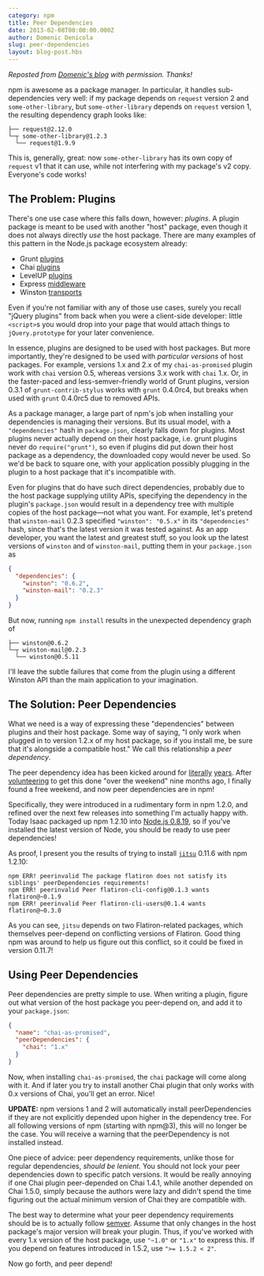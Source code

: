 ```yaml
---
category: npm
title: Peer Dependencies
date: 2013-02-08T00:00:00.000Z
author: Domenic Denicola
slug: peer-dependencies
layout: blog-post.hbs
---
```


_Reposted from [Domenic's blog](http://domenic.me/2013/02/08/peer-dependencies/) with permission. Thanks!_

npm is awesome as a package manager. In particular, it handles sub-dependencies very well: if my package depends on
`request` version 2 and `some-other-library`, but `some-other-library` depends on `request` version 1, the resulting
dependency graph looks like:

```
├── request@2.12.0
└─┬ some-other-library@1.2.3
  └── request@1.9.9
```

This is, generally, great: now `some-other-library` has its own copy of `request` v1 that it can use, while not
interfering with my package's v2 copy. Everyone's code works!

## The Problem: Plugins

There's one use case where this falls down, however: *plugins*. A plugin package is meant to be used with another "host"
package, even though it does not always directly *use* the host package. There are many examples of this pattern in the
Node.js package ecosystem already:

* Grunt [plugins](http://gruntjs.com/#plugins-all)
* Chai [plugins](http://chaijs.com/plugins)
* LevelUP [plugins](https://github.com/rvagg/node-levelup/wiki/Modules)
* Express [middleware](http://expressjs.com/api.html#middleware)
* Winston [transports](https://github.com/flatiron/winston/blob/master/docs/transports.md)

Even if you're not familiar with any of those use cases, surely you recall "jQuery plugins" from back when you were a
client-side developer: little `<script>`s you would drop into your page that would attach things to `jQuery.prototype`
for your later convenience.

In essence, plugins are designed to be used with host packages. But more importantly, they're designed to be used with
*particular versions* of host packages. For example, versions 1.x and 2.x of my `chai-as-promised` plugin work with
`chai` version 0.5, whereas versions 3.x work with `chai` 1.x. Or, in the faster-paced and less-semver–friendly world of
Grunt plugins, version 0.3.1 of `grunt-contrib-stylus` works with `grunt` 0.4.0rc4, but breaks when used with `grunt`
0.4.0rc5 due to removed APIs.

As a package manager, a large part of npm's job when installing your dependencies is managing their versions. But its
usual model, with a `"dependencies"` hash in `package.json`, clearly falls down for plugins. Most plugins never actually
depend on their host package, i.e. grunt plugins never do `require("grunt")`, so even if plugins did put down their host
package as a dependency, the downloaded copy would never be used. So we'd be back to square one, with your application
possibly plugging in the plugin to a host package that it's incompatible with.

Even for plugins that do have such direct dependencies, probably due to the host package supplying utility APIs,
specifying the dependency in the plugin's `package.json` would result in a dependency tree with multiple copies of the
host package—not what you want. For example, let's pretend that `winston-mail` 0.2.3 specified `"winston": "0.5.x"` in
its `"dependencies"` hash, since that's the latest version it was tested against. As an app developer, you want the
latest and greatest stuff, so you look up the latest versions of `winston` and of `winston-mail`, putting them in your
`package.json` as

```json
{
  "dependencies": {
    "winston": "0.6.2",
    "winston-mail": "0.2.3"
  }
}
```

But now, running `npm install` results in the unexpected dependency graph of

```
├── winston@0.6.2
└─┬ winston-mail@0.2.3
  └── winston@0.5.11
```

I'll leave the subtle failures that come from the plugin using a different Winston API than the main application to
your imagination.

## The Solution: Peer Dependencies

What we need is a way of expressing these "dependencies" between plugins and their host package. Some way of saying, "I
only work when plugged in to version 1.2.x of my host package, so if you install me, be sure that it's alongside a
compatible host." We call this relationship a *peer dependency*.

The peer dependency idea has been kicked around for [literally](https://github.com/isaacs/npm/issues/930)
[years](https://github.com/isaacs/npm/issues/1400). After
[volunteering](https://github.com/isaacs/npm/issues/1400#issuecomment-5932027) to get this done "over the weekend" nine
months ago, I finally found a free weekend, and now peer dependencies are in npm!

Specifically, they were introduced in a rudimentary form in npm 1.2.0, and refined over the next few releases into
something I'm actually happy with. Today Isaac packaged up npm 1.2.10 into
[Node.js 0.8.19](http://blog.nodejs.org/2013/02/06/node-v0-8-19-stable/), so if you've installed the latest version of
Node, you should be ready to use peer dependencies!

As proof, I present you the results of trying to install [`jitsu`](https://www.npmjs.com/package/jitsu) 0.11.6 with npm
1.2.10:

```
npm ERR! peerinvalid The package flatiron does not satisfy its siblings' peerDependencies requirements!
npm ERR! peerinvalid Peer flatiron-cli-config@0.1.3 wants flatiron@~0.1.9
npm ERR! peerinvalid Peer flatiron-cli-users@0.1.4 wants flatiron@~0.3.0
```

As you can see, `jitsu` depends on two Flatiron-related packages, which themselves peer-depend on conflicting versions
of Flatiron. Good thing npm was around to help us figure out this conflict, so it could be fixed in version 0.11.7!

## Using Peer Dependencies

Peer dependencies are pretty simple to use. When writing a plugin, figure out what version of the host package you
peer-depend on, and add it to your `package.json`:

```json
{
  "name": "chai-as-promised",
  "peerDependencies": {
    "chai": "1.x"
  }
}
```

Now, when installing `chai-as-promised`, the `chai` package will come along with it. And if later you try to install
another Chai plugin that only works with 0.x versions of Chai, you'll get an error. Nice!

<div class="highlight-box">
  <strong>UPDATE:</strong> npm versions 1 and 2 will automatically install peerDependencies if they are not explicitly depended upon higher in the dependency tree. For all following versions of npm (starting with npm@3), this will no longer be the case. You will receive a warning that the peerDependency is not installed instead.
</div>

One piece of advice: peer dependency requirements, unlike those for regular dependencies, *should be lenient*. You
should not lock your peer dependencies down to specific patch versions. It would be really annoying if one Chai plugin
peer-depended on Chai 1.4.1, while another depended on Chai 1.5.0, simply because the authors were lazy and didn't spend
the time figuring out the actual minimum version of Chai they are compatible with.

The best way to determine what your peer dependency requirements should be is to actually follow
[semver](http://semver.org/). Assume that only changes in the host package's major version will break your plugin. Thus,
if you've worked with every 1.x version of the host package, use `"~1.0"` or `"1.x"` to express this. If you depend on
features introduced in 1.5.2, use `">= 1.5.2 < 2"`.

Now go forth, and peer depend!
